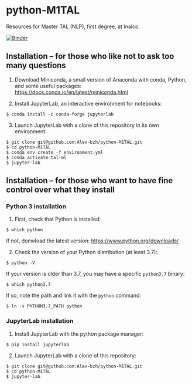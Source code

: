 # python-M1TAL

Resources for Master TAL (NLP), first degree, at Inalco.

[![Binder](https://mybinder.org/badge_logo.svg)](https://mybinder.org/v2/gh/Alex-bzh/python-M1TAL/main)

## Installation – for those who like not to ask too many questions

1. Download Miniconda, a small version of Anaconda with conda, Python, and some useful packages:  
https://docs.conda.io/en/latest/miniconda.html

2. Install JupyterLab, an interactive environment for notebooks:
```
$ conda install -c conda-forge jupyterlab
```

3. Launch JupyterLab with a clone of this repository in its own environment:
```
$ git clone git@github.com:Alex-bzh/python-M1TAL.git
$ cd python-M1TAL
$ conda env create -f environment.yml
$ conda activate tal-ml
$ jupyter-lab
```

## Installation – for those who want to have fine control over what they install

### Python 3 installation

1. First, check that Python is installed:
```
$ which python
```
If not, donwload the latest version:
https://www.python.org/downloads/

2. Check the version of your Python distribution (at least 3.7):
```
$ python -V
```
If your version is older than 3.7, you may have a specific `python3.7` binary:
```
$ which python3.7
```
If so, note the path and link it with the `python` command:
```
$ ln -s PYTHON3.7_PATH python
```

### JupyterLab installation

1. Install JupyterLab with the python package manager:
```
$ pip install jupyterlab
```

2. Launch JupyterLab with a clone of this repository:
```
$ git clone git@github.com:Alex-bzh/python-M1TAL.git
$ cd python-M1TAL
$ jupyter-lab
```

